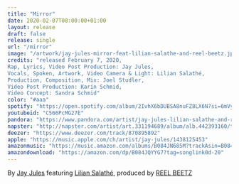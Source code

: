 ```yaml
---
title: "Mirror"
date: 2020-02-07T08:00:00+01:00
layout: release
draft: false
release: single
url: "/mirror"
image: "/artwork/jay-jules-mirror-feat-lilian-salathe-and-reel-beetz.jpg"
credits: "released February 7, 2020,
Rap, Lyrics, Video Post Production: Jay Jules,
Vocals, Spoken, Artwork, Video Camera & Light: Lilian Salathé, 
Production, Composition, Mix: Joel Studler, 
Video Post Production: Karin Schmid, 
Video Concept: Sandra Schmid"
color: "#aaa"
spotify: "https://open.spotify.com/album/2IvhX6bDUBSA8nuFZ8LX6N?si=6mVyd5MRSPeVed7XRv9umw"
youtubeid: "C566PcMG27E"
pandora: "https://www.pandora.com/artist/jay-jules-lilian-salathe-and-reel-beetz/mirror-single-explicit/mirror/TRX9fchczcKJjlg"
napster: "http://napster.com/artist/art.331194689/album/alb.442393160/track/tra.442393162"
deezer: "https://www.deezer.com/track/870895892"
apple: "https://music.apple.com/ch/artist/jay-jules/1438125453"
amazonmusic: "https://music.amazon.com/albums/B084JN685M?trackAsin=B084JQYYG7&do=play"
amazondownload: "https://amazon.com/dp/B084JQYYG7?tag=songlink0d-20"
---
```


By [Jay Jules](https://jayjules.net) featuring [Lilian Salathé](http://liliansalathe.ch), produced by [REEL BEETZ](https://reelbeetz.ch)